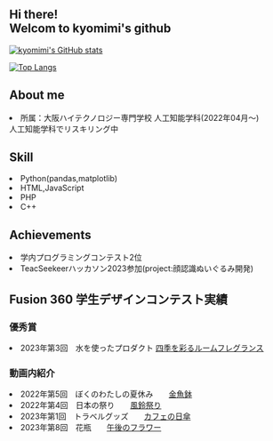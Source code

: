 <h2>Hi there!<br>Welcom to kyomimi's github</h2>

[![kyomimi's GitHub stats](https://github-readme-stats.vercel.app/api?username=kyomimi&theme=vue-dark&show_icons=true)](https://github.com/kyomimi/github-readme-stats)

[![Top Langs](https://github-readme-stats.vercel.app/api/top-langs/?username=kyomimi&theme=vue-dark&show_icons=true&layout=compact)](https://github.com/kyomimi/github-readme-stats)

<h2>About me</h2>
    <li>所属：大阪ハイテクノロジー専門学校 人工知能学科(2022年04月～)
    <br>人工知能学科でリスキリング中</li>
<h2>Skill</h2>
    <li>Python(pandas,matplotlib)<br>
    <li>HTML,JavaScript<br>
    <li>PHP<br>
    <li>C++<br>
<h2>Achievements</h2>
    <li>学内プログラミングコンテスト2位
    <li>TeacSeekeerハッカソン2023参加(project:顔認識ぬいぐるみ開発)
<h2>Fusion 360 学生デザインコンテスト実績</h2>
    <h3><b>優秀賞</b></h3>
        <li>2023年第3回　水を使ったプロダクト  <a href="https://a360.co/3pmB3Vi" target="_blank">四季を彩るルームフレグランス</a>

<h3><b>動画内紹介</b></h3>
    <li>2022年第5回　ぼくのわたしの夏休み　　<a href="https://a360.co/3OyFOBJ" target="_blank">金魚鉢</a>

<li>2022年第4回　日本の祭り　　<a href="https://a360.co/3pTYy4t" target="_blank">風鈴祭り</a>

<li>2023年第1回　トラベルグッズ　　<a href="https://a360.co/3necOaD" target="_blank">カフェの日傘</a>

<li>2023年第8回　花瓶　　<a href="https://a360.co/46EQfg7" target="_blank">午後のフラワー</a>
<br>



<!--
**kyomimi/kyomimi** is a ✨ _special_ ✨ repository because its `README.md` (this file) appears on your GitHub profile.

Here are some ideas to get you started:

- 🔭 I’m currently working on ...
- 🌱 I’m currently learning ...
- 👯 I’m looking to collaborate on ...
- 🤔 I’m looking for help with ...
- 💬 Ask me about ...
- 📫 How to reach me: ...
- 😄 Pronouns: ...
- ⚡ Fun fact: ...
-->

